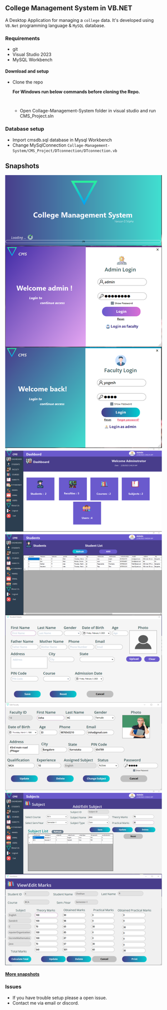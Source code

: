 ## College Management System in VB.NET

A Desktop Application for managing a `college` data. It's developed using `VB.Net` programming language & `MySQL` database.



### Requirements

- git
- Visual Studio 2023
- MySQL Workbench

#### Download and setup

- Clone the repo

  **For Windows run below commands before cloning the Repo.**

  ```
  

  ```
  - Open Collage-Management-System folder in visual studio and run CMS_Project.sln

### Database setup

- Import cmsdb.sql database in Mysql Workbench
- Change MySqlConnection `` Collage-Management-System/CMS_Project/DTconnection/DTconnection.vb ``


## Snapshots

<img src="snapshots/splash.png" align="center" alt="img" />

<img src="snapshots/AdminLogin.png" align="center" alt="img" />

<img  src="snapshots/FacultyLogin.png" align="center" alt="img" />

<img src="snapshots/Dashboard.png" align="center" alt="img" />

<img  src="snapshots/Student.png" align="center" alt="img" />

<img  src="snapshots/AddStudent.png" align="center" alt="img" />

<img  src="snapshots/EditFaculty.png" align="center" alt="img" />

<img src="snapshots/subject.png" align="center" alt="img" />

<img src="snapshots/EditMarks.png" align="center" alt="img" />

#### [More snapshots](snapshots/)

### Issues
- If you have trouble setup please a open issue.
- Contact me via email or discord.
